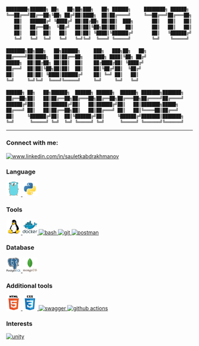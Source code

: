 
```text
████████╗██████╗ ██╗   ██╗██╗███╗   ██╗ ██████╗     ████████╗ ██████╗ 
╚══██╔══╝██╔══██╗╚██╗ ██╔╝██║████╗  ██║██╔════╝     ╚══██╔══╝██╔═══██╗
   ██║   ██████╔╝ ╚████╔╝ ██║██╔██╗ ██║██║  ███╗       ██║   ██║   ██║
   ██║   ██╔══██╗  ╚██╔╝  ██║██║╚██╗██║██║   ██║       ██║   ██║   ██║
   ██║   ██║  ██║   ██║   ██║██║ ╚████║╚██████╔╝       ██║   ╚██████╔╝
   ╚═╝   ╚═╝  ╚═╝   ╚═╝   ╚═╝╚═╝  ╚═══╝ ╚═════╝        ╚═╝    ╚═════╝ 
                                                                      
███████╗██╗███╗   ██╗██████╗     ███╗   ███╗██╗   ██╗                 
██╔════╝██║████╗  ██║██╔══██╗    ████╗ ████║╚██╗ ██╔╝                 
█████╗  ██║██╔██╗ ██║██║  ██║    ██╔████╔██║ ╚████╔╝                  
██╔══╝  ██║██║╚██╗██║██║  ██║    ██║╚██╔╝██║  ╚██╔╝                   
██║     ██║██║ ╚████║██████╔╝    ██║ ╚═╝ ██║   ██║                    
╚═╝     ╚═╝╚═╝  ╚═══╝╚═════╝     ╚═╝     ╚═╝   ╚═╝                    
                                                                      
██████╗ ██╗   ██╗██████╗  ██████╗ ██████╗  ██████╗ ███████╗███████╗   
██╔══██╗██║   ██║██╔══██╗██╔═══██╗██╔══██╗██╔═══██╗██╔════╝██╔════╝   
██████╔╝██║   ██║██████╔╝██║   ██║██████╔╝██║   ██║███████╗█████╗     
██╔═══╝ ██║   ██║██╔══██╗██║   ██║██╔═══╝ ██║   ██║╚════██║██╔══╝     
██║     ╚██████╔╝██║  ██║╚██████╔╝██║     ╚██████╔╝███████║███████╗   
╚═╝      ╚═════╝ ╚═╝  ╚═╝ ╚═════╝ ╚═╝      ╚═════╝ ╚══════╝╚══════╝   
```

---


<h3 align="left">Connect with me:</h3>
<p align="left">
<a href="https://linkedin.com/in/www.linkedin.com/in/sauletkabdrakhmanov" target="blank"><img align="center" src="https://raw.githubusercontent.com/rahuldkjain/github-profile-readme-generator/master/src/images/icons/Social/linked-in-alt.svg" alt="www.linkedin.com/in/sauletkabdrakhmanov" height="30" width="40" /></a>
</p>

<h3>Language</h3>

<p align="left">
<a href="https://golang.org" target="_blank" rel="noreferrer">
<img src="https://raw.githubusercontent.com/devicons/devicon/master/icons/go/go-original.svg" alt="go" width="40" height="40"/>
</a>
<a href="https://www.python.org" target="_blank" rel="noreferrer">
<img src="https://raw.githubusercontent.com/devicons/devicon/master/icons/python/python-original.svg" alt="python" width="40" height="40"/>
</a>
</p>

<h3> Tools </h3>

<p align="left">
<a href="https://www.linux.org/" target="_blank" rel="noreferrer">
<img src="https://raw.githubusercontent.com/devicons/devicon/master/icons/linux/linux-original.svg" alt="linux" width="40" height="40"/>
</a>
<a href="https://www.docker.com/" target="_blank" rel="noreferrer">
<img src="https://raw.githubusercontent.com/devicons/devicon/master/icons/docker/docker-original-wordmark.svg" alt="docker" width="40" height="40"/>
</a>
<a href="https://www.gnu.org/software/bash/" target="_blank" rel="noreferrer">
<img src="https://www.vectorlogo.zone/logos/gnu_bash/gnu_bash-icon.svg" alt="bash" width="40" height="40"/>
</a>
<a href="https://git-scm.com/" target="_blank" rel="noreferrer">
<img src="https://www.vectorlogo.zone/logos/git-scm/git-scm-icon.svg" alt="git" width="40" height="40"/>
</a>
<a href="https://postman.com" target="_blank" rel="noreferrer">
<img src="https://www.vectorlogo.zone/logos/getpostman/getpostman-icon.svg" alt="postman" width="40" height="40"/>
</a>
</p>

<h3>Database</h3>

<p align="left">
<a href="https://www.postgresql.org" target="_blank" rel="noreferrer">
<img src="https://raw.githubusercontent.com/devicons/devicon/master/icons/postgresql/postgresql-original-wordmark.svg" alt="postgresql" width="40" height="40"/>
</a>
<a href="https://www.mongodb.com/" target="_blank" rel="noreferrer">
<img src="https://raw.githubusercontent.com/devicons/devicon/master/icons/mongodb/mongodb-original-wordmark.svg" alt="mongodb" width="40" height="40"/>
</a>
</p>

<h3>Additional tools</h3>

<p align="left">
<a href="https://www.w3.org/html/" target="_blank" rel="noreferrer">
<img src="https://raw.githubusercontent.com/devicons/devicon/master/icons/html5/html5-original-wordmark.svg" alt="html5" width="40" height="40"/>
</a>
<a href="https://www.w3schools.com/css/" target="_blank" rel="noreferrer">
<img src="https://raw.githubusercontent.com/devicons/devicon/master/icons/css3/css3-original-wordmark.svg" alt="css3" width="40" height="40"/>
</a>
<a href="https://swagger.io/" target="_blank" rel="noreferrer"> 
    <img src="https://icon.icepanel.io/Technology/svg/Swagger.svg" alt="swagger" width="40" height="40"/> 
  </a>
 <a href="https://github.com/features/actions" target="_blank" rel="noreferrer"> 
    <img src="https://cdn-icons-png.flaticon.com/128/2111/2111432.png" alt="github actions" width="40" height="40"/> 
  </a>
</p>

<h3>Interests</h3>

<p align="left">
<a href="https://unity.com/" target="_blank" rel="noreferrer"> 
    <img src="https://www.vectorlogo.zone/logos/unity3d/unity3d-icon.svg" alt="unity" width="40" height="40"/> 
  </a> 
</p>





